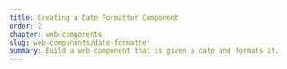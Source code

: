 ```yaml
---
title: Creating a Date Formatter Component
order: 2
chapter: web-components
slug: web-components/date-formatter
summary: Build a web component that is given a date and formats it.
---
```

